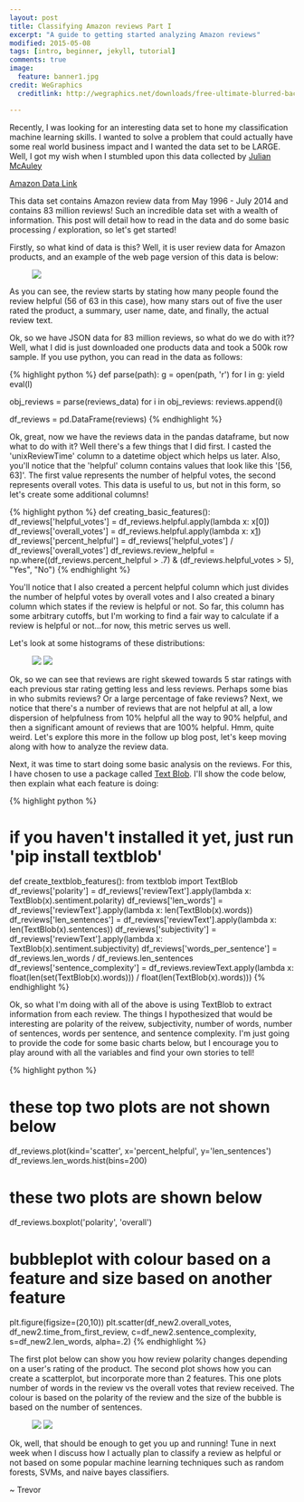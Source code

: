 ```yaml
---
layout: post
title: Classifying Amazon reviews Part I
excerpt: "A guide to getting started analyzing Amazon reviews"
modified: 2015-05-08
tags: [intro, beginner, jekyll, tutorial]
comments: true
image:
  feature: banner1.jpg
credit: WeGraphics
  creditlink: http://wegraphics.net/downloads/free-ultimate-blurred-background-pack/

---
```

Recently, I was looking for an interesting data set to hone my classification machine learning skills.  I wanted to solve a problem that could actually have some real world business impact and I wanted the data set to be LARGE.  Well, I got my wish when I stumbled upon this data collected by [Julian McAuley][1]

[Amazon Data Link][2]

This data set contains Amazon review data from May 1996 - July 2014 and contains 83 million reviews!  Such an incredible data set with a wealth of information.  This post will detail how to read in the data and do some basic processing / exploration, so let's get started!

Firstly, so what kind of data is this?  Well, it is user review data for Amazon products, and an example of the web page version of this data is below:

<figure>
  <a href="/images/amazon_review_sample.png"><img style="display:block; margin: 0 auto;" src="/images/amazon_review_sample.png"></a>
</figure>

As you can see, the review starts by stating how many people found the review helpful (56 of 63 in this case), how many stars out of five the user rated the product, a summary, user name, date, and finally, the actual review text.

Ok, so we have JSON data for 83 million reviews, so what do we do with it?? Well, what I did is just downloaded one products data and took a 500k row sample.  If you use python, you can read in the data as follows:

{% highlight python %}
def parse(path):
    g = open(path, 'r')
    for l in g:
        yield eval(l)

obj_reviews = parse(reviews_data)
for i in obj_reviews:
    reviews.append(i)

df_reviews = pd.DataFrame(reviews)
{% endhighlight %}

Ok, great, now we have the reviews data in the pandas dataframe, but now what to do with it?  Well there's a few things that I did first.  I casted the 'unixReviewTime' column to a datetime object which helps us later.  Also, you'll notice that the 'helpful' column contains values that look like this '[56, 63]'.  The first value represents the number of helpful votes, the second represents overall votes.  This data is useful to us, but not in this form, so let's create some additional columns!

{% highlight python %}
def creating_basic_features():
    df_reviews['helpful_votes'] = df_reviews.helpful.apply(lambda x: x[0])
    df_reviews['overall_votes'] = df_reviews.helpful.apply(lambda x: x[1])
    df_reviews['percent_helpful'] = df_reviews['helpful_votes'] / df_reviews['overall_votes']
    df_reviews.review_helpful = np.where((df_reviews.percent_helpful > .7) & (df_reviews.helpful_votes > 5), "Yes", "No")
{% endhighlight %}

You'll notice that I also created a percent helpful column which just divides the number of helpful votes by overall votes and I also created a binary column which states if the review is helpful or not.  So far, this column has some arbitrary cutoffs, but I'm working to find a fair way to calculate if a review is helpful or not...for now, this metric serves us well.

Let's look at some histograms of these distributions:


<figure class="half">
    <a href="/images/overall_hist.png"><img src="/images/overall_hist.png"></a>
    <a href="/images/percent_helpful_hist.png"><img src="/images/percent_helpful_hist.png"></a>
</figure>


Ok, so we can see that reviews are right skewed towards 5 star ratings with each previous star rating getting less and less reviews.  Perhaps some bias in who submits reviews? Or a large percentage of fake reviews?  Next, we notice that there's a number of reviews that are not helpful at all, a low dispersion of helpfulness from 10% helpful all the way to 90% helpful, and then a significant amount of reviews that are 100% helpful.  Hmm, quite weird.  Let's explore this more in the follow up blog post, let's keep moving along with how to analyze the review data.

Next, it was time to start doing some basic analysis on the reviews.  For this, I have chosen to use a package called [Text Blob][3].  I'll show the code below, then explain what each feature is doing:

{% highlight python %}
# if you haven't installed it yet, just run 'pip install textblob'

def create_textblob_features():
    from textblob import TextBlob
    df_reviews['polarity'] = df_reviews['reviewText'].apply(lambda x: TextBlob(x).sentiment.polarity)
    df_reviews['len_words'] = df_reviews['reviewText'].apply(lambda x: len(TextBlob(x).words))
    df_reviews['len_sentences'] = df_reviews['reviewText'].apply(lambda x: len(TextBlob(x).sentences))
    df_reviews['subjectivity'] = df_reviews['reviewText'].apply(lambda x: TextBlob(x).sentiment.subjectivity)
    df_reviews['words_per_sentence'] = df_reviews.len_words / df_reviews.len_sentences
    df_reviews['sentence_complexity'] = df_reviews.reviewText.apply(lambda x: float(len(set(TextBlob(x).words))) / float(len(TextBlob(x).words)))
{% endhighlight %}

Ok, so what I'm doing with all of the above is using TextBlob to extract information from each review.  The things I hypothesized that would be interesting are polarity of the reivew, subjectivity, number of words, number of sentences, words per sentence, and sentence complexity.  I'm just going to provide the code for some basic charts below, but I encourage you to play around with all the variables and find your own stories to tell!

{% highlight python %}
# these top two plots are not shown below
df_reviews.plot(kind='scatter', x='percent_helpful', y='len_sentences')
df_reviews.len_words.hist(bins=200)

# these two plots are shown below
df_reviews.boxplot('polarity', 'overall')
# bubbleplot with colour based on a feature and size based on another feature
plt.figure(figsize=(20,10))
plt.scatter(df_new2.overall_votes, df_new2.time_from_first_review, c=df_new2.sentence_complexity, s=df_new2.len_words, alpha=.2)
{% endhighlight %}

The first plot below can show you how review polarity changes depending on a user's rating of the product.  The second plot shows how you can create a scatterplot, but incorporate more than 2 features.  This one plots number of words in the review vs the overall votes that review received.  The colour is based on the polarity of the review and the size of the bubble is based on the number of sentences.

<figure class="half">
    <a href="/images/polarity_boxplot.png"><img src="/images/polarity_boxplot.png"></a>
    <a href="/images/cool_scatter.png"><img src="/images/cool_scatter.png"></a>
</figure>


Ok, well, that should be enough to get you up and running!  Tune in next week when I discuss how I actually plan to classify a review as helpful or not based on some popular machine learning techniques such as random forests, SVMs, and naive bayes classifiers.


~ Trevor

[1]: http://cseweb.ucsd.edu/~jmcauley/
[2]: http://jmcauley.ucsd.edu/data/amazon/
[3]: http://textblob.readthedocs.org/en/dev/
